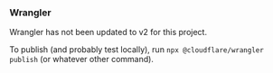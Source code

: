 ### Wrangler

Wrangler has not been updated to v2 for this project.

To publish (and probably test locally), run `npx @cloudflare/wrangler publish` (or whatever other command).
